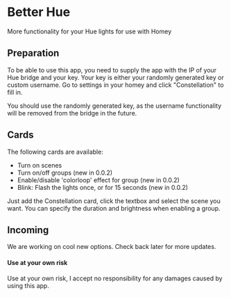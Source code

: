 # Better Hue
More functionality for your Hue lights for use with Homey

## Preparation

To be able to use this app, you need to supply the app with the IP of your Hue bridge and your key. Your key is either your randomly generated key or custom username.
Go to settings in your homey and click "Constellation" to fill in.

You should use the randomly generated key, as the username functionality will be removed from the bridge in the future.

## Cards

The following cards are available:
* Turn on scenes
* Turn on/off groups (new in 0.0.2)
* Enable/disable 'colorloop' effect for group (new in 0.0.2)
* Blink: Flash the lights once, or for 15 seconds (new in 0.0.2)

Just add the Constellation card, click the textbox and select the scene you want. You can specify the duration and brightness when enabling a group. 

## Incoming

We are working on cool new options. Check back later for more updates. 

#### Use at your own risk

Use at your own risk, I accept no responsibility for any damages caused by using this app.
